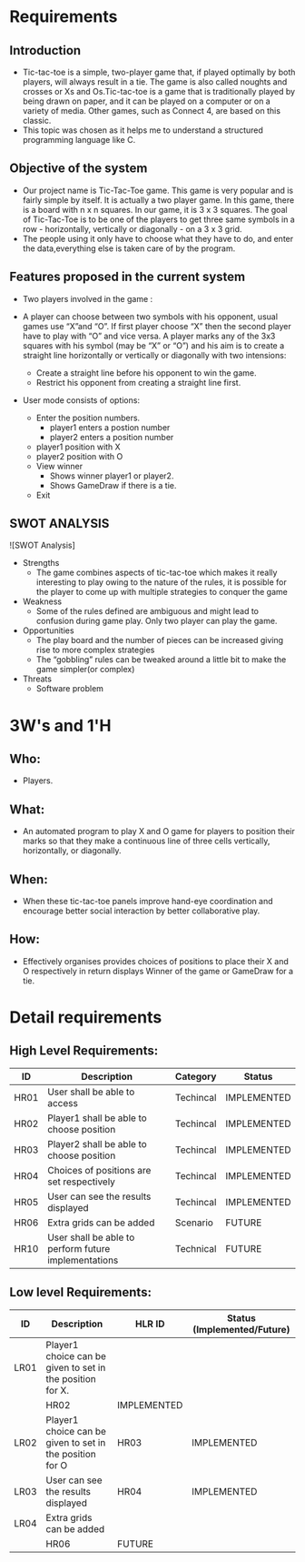 # Requirements

## Introduction

-   Tic-tac-toe is a simple, two-player game that, if played optimally by both players, will always result in a tie. The game is also called noughts and crosses or Xs and Os.Tic-tac-toe is a game that is traditionally played by being drawn on paper, and it can be played on a computer or on a variety of media. Other games, such as Connect 4, are based on this classic.
-   This topic was chosen as it helps me to understand a structured programming language like C.

## Objective of the system

-   Our project name is Tic-Tac-Toe game. This game is very popular and is fairly simple by itself. It is actually a two player game. In this game, there is a board with n x n squares. In our game, it is 3 x 3 squares. The goal of Tic-Tac-Toe is to be one of the players to get three same symbols in a row - horizontally, vertically or diagonally - on a 3 x 3 grid.
-   The people using it only have to choose what they have to do, and enter the data,everything else is taken care of by the program.

## Features proposed in the current system

-   Two players involved in the game :
-   A player can choose between two symbols with his opponent, usual games use “X”and “O”. If first player choose “X” then the second player  have to play with “O” and vice versa.  A player marks any of the 3x3 squares with his symbol (may be “X” or “O”) and his aim is to create a straight line horizontally or vertically or diagonally with two intensions:

    -   Create a straight line before his opponent to win the game.
    -   Restrict his opponent from creating a straight line first.

-   User mode consists of options:
    -   Enter the position numbers.
        -  player1 enters a postion number
        -  player2 enters a position number
    -    player1 position with X
    -    player2 position with O
    -   View winner 
        -   Shows winner player1 or player2.
        -   Shows GameDraw if there is a tie.
    -   Exit

## SWOT ANALYSIS

![SWOT Analysis]
- Strengths
    -  The game combines aspects of tic-tac-toe which makes it really interesting to play owing to the nature of the rules, it is possible for the player to come up        with multiple strategies to conquer the game
- Weakness
    -  Some of the rules defined are ambiguous and might lead to confusion during game play.
    Only two player can play the game.
- Opportunities
    -  The play board and the number of pieces can be increased giving rise to more complex strategies
    -  The “gobbling” rules can be tweaked around a little bit to make the game simpler(or complex)
- Threats
    -  Software problem

# 3W&#39;s and 1&#39;H

## Who:

-   Players.

## What:

-   An automated program to play X and O game for players to position their marks so that they make a continuous line of three cells vertically, horizontally, or diagonally.

## When:

-   When these tic-tac-toe panels improve hand-eye coordination and encourage better social interaction by better collaborative play.

## How:

-   Effectively organises provides choices of positions to place their X and O respectively in return displays Winner of the game or GameDraw for a tie.

# Detail requirements

## High Level Requirements:

| ID   | Description                                              | Category  | Status      |
| ---- | -------------------------------------------------------- | --------- | ----------- |
| HR01 | User shall be able to access                             | Techincal | IMPLEMENTED |
| HR02 | Player1 shall be able to choose position                 | Techincal | IMPLEMENTED |
| HR03 | Player2 shall be able to choose position                 | Techincal | IMPLEMENTED |
| HR04 | Choices of positions are set respectively                | Techincal | IMPLEMENTED |
| HR05 | User can see the results displayed                       | Techincal | IMPLEMENTED |
| HR06 | Extra grids can be added                                 | Scenario  | FUTURE      |
| HR10 | User shall be able to perform future implementations     | Technical | FUTURE      |

## Low level Requirements:

| ID   | Description                                                                                                                                                                    | HLR ID | Status (Implemented/Future) |
| ---- | ------------------------------------------------------------------------------------------------------------------------------------------------------------------------------ | ------ | --------------------------- |
| LR01 | Player1 choice can be given to set in the position for X. 
                 | HR02   | IMPLEMENTED                 |      
| LR02 | Player1 choice can be given to set in the position for O                                                                                                                        | HR03   | IMPLEMENTED                 |
| LR03 | User can see the results displayed                                                                                                                                              | HR04   | IMPLEMENTED                 |
| LR04 | Extra grids can be added                                                 
                 | HR06   | FUTURE                      |

